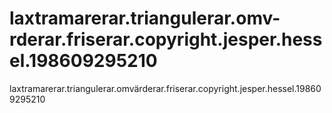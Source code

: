 # laxtramarerar.triangulerar.omv-rderar.friserar.copyright.jesper.hessel.198609295210
laxtramarerar.triangulerar.omvärderar.friserar.copyright.jesper.hessel.198609295210
